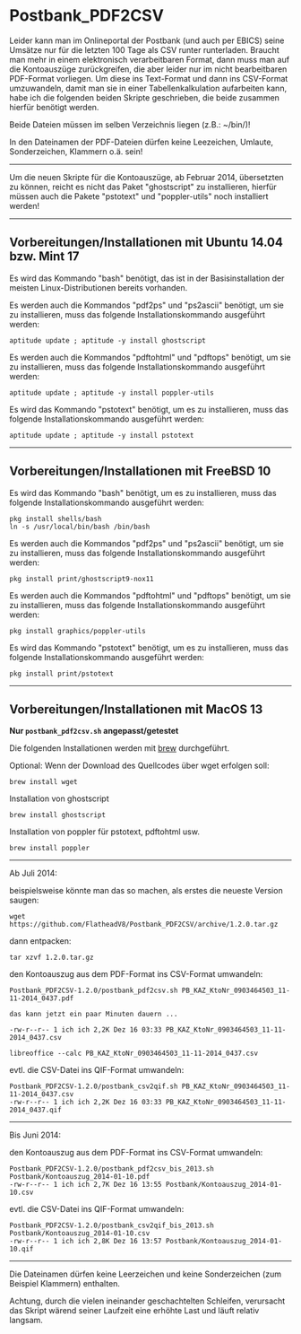 Postbank_PDF2CSV
================

Leider kann man im Onlineportal der Postbank (und auch per EBICS) seine Umsätze nur für die letzten 100 Tage als CSV runter runterladen.  Braucht man mehr in einem elektronisch verarbeitbaren Format, dann muss man auf die Kontoauszüge zurückgreifen, die aber leider nur im nicht bearbeitbaren PDF-Format vorliegen.  Um diese ins Text-Format und dann ins CSV-Format umzuwandeln, damit man sie in einer Tabellenkalkulation aufarbeiten kann, habe ich die folgenden beiden Skripte geschrieben, die beide zusammen hierfür benötigt werden.

Beide Dateien müssen im selben Verzeichnis liegen (z.B.: ~/bin/)!

In den Dateinamen der PDF-Dateien dürfen keine Leezeichen, Umlaute, Sonderzeichen, Klammern o.ä. sein!

--------------------------------------------------------------------------------

Um die neuen Skripte für die Kontoauszüge, ab Februar 2014, übersetzten zu können, reicht es nicht das Paket "ghostscript" zu installieren, hierfür müssen auch die Pakete "pstotext" und "poppler-utils" noch installiert werden!

--------------------------------------------------------------------------------

Vorbereitungen/Installationen mit Ubuntu 14.04 bzw. Mint 17
-----------------------------------------------------------

Es wird das Kommando "bash" benötigt, das ist in der Basisinstallation der meisten Linux-Distributionen bereits vorhanden.

Es werden auch die Kommandos "pdf2ps" und "ps2ascii" benötigt, um sie zu installieren, muss das folgende Installationskommando ausgeführt werden:

    aptitude update ; aptitude -y install ghostscript

Es werden auch die Kommandos "pdftohtml" und "pdftops" benötigt, um sie zu installieren, muss das folgende Installationskommando ausgeführt werden:

    aptitude update ; aptitude -y install poppler-utils

Es wird das Kommando "pstotext" benötigt, um es zu installieren, muss das folgende Installationskommando ausgeführt werden:

    aptitude update ; aptitude -y install pstotext

--------------------------------------------------------------------------------

Vorbereitungen/Installationen mit FreeBSD 10
--------------------------------------------

Es wird das Kommando "bash" benötigt, um es zu installieren, muss das folgende Installationskommando ausgeführt werden:

    pkg install shells/bash
    ln -s /usr/local/bin/bash /bin/bash

Es werden auch die Kommandos "pdf2ps" und "ps2ascii" benötigt, um sie zu installieren, muss das folgende Installationskommando ausgeführt werden:

    pkg install print/ghostscript9-nox11

Es werden auch die Kommandos "pdftohtml" und "pdftops" benötigt, um sie zu installieren, muss das folgende Installationskommando ausgeführt werden:

    pkg install graphics/poppler-utils

Es wird das Kommando "pstotext" benötigt, um es zu installieren, muss das folgende Installationskommando ausgeführt werden:

    pkg install print/pstotext

--------------------------------------------------------------------------------

Vorbereitungen/Installationen mit MacOS 13
--------------------------------------------

**Nur `postbank_pdf2csv.sh` angepasst/getestet**

Die folgenden Installationen werden mit [brew](https://brew.sh) durchgeführt.

Optional: Wenn der Download des Quellcodes über wget erfolgen soll:

    brew install wget

Installation von ghostscript

    brew install ghostscript

Installation von poppler für pstotext, pdftohtml usw.

    brew install poppler

--------------------------------------------------------------------------------
Ab Juli 2014:

beispielsweise könnte man das so machen,
als erstes die neueste Version saugen:

    wget https://github.com/FlatheadV8/Postbank_PDF2CSV/archive/1.2.0.tar.gz

dann entpacken:

    tar xzvf 1.2.0.tar.gz

den Kontoauszug aus dem PDF-Format ins CSV-Format umwandeln:

    Postbank_PDF2CSV-1.2.0/postbank_pdf2csv.sh PB_KAZ_KtoNr_0903464503_11-11-2014_0437.pdf
    
    das kann jetzt ein paar Minuten dauern ...
    
    -rw-r--r-- 1 ich ich 2,2K Dez 16 03:33 PB_KAZ_KtoNr_0903464503_11-11-2014_0437.csv
    
    libreoffice --calc PB_KAZ_KtoNr_0903464503_11-11-2014_0437.csv

evtl. die CSV-Datei ins QIF-Format umwandeln:

    Postbank_PDF2CSV-1.2.0/postbank_csv2qif.sh PB_KAZ_KtoNr_0903464503_11-11-2014_0437.csv 
    -rw-r--r-- 1 ich ich 2,2K Dez 16 03:33 PB_KAZ_KtoNr_0903464503_11-11-2014_0437.qif

--------------------------------------------------------------------------------
Bis Juni 2014:

den Kontoauszug aus dem PDF-Format ins CSV-Format umwandeln:

    Postbank_PDF2CSV-1.2.0/postbank_pdf2csv_bis_2013.sh Postbank/Kontoauszug_2014-01-10.pdf 
    -rw-r--r-- 1 ich ich 2,7K Dez 16 13:55 Postbank/Kontoauszug_2014-01-10.csv

evtl. die CSV-Datei ins QIF-Format umwandeln:

    Postbank_PDF2CSV-1.2.0/postbank_csv2qif_bis_2013.sh Postbank/Kontoauszug_2014-01-10.csv 
    -rw-r--r-- 1 ich ich 2,8K Dez 16 13:57 Postbank/Kontoauszug_2014-01-10.qif

--------------------------------------------------------------------------------

Die Dateinamen dürfen keine Leerzeichen und keine Sonderzeichen (zum Beispiel Klammern) enthalten.

Achtung, durch die vielen ineinander geschachtelten Schleifen, verursacht das Skript wärend seiner Laufzeit eine erhöhte Last und läuft relativ langsam.
